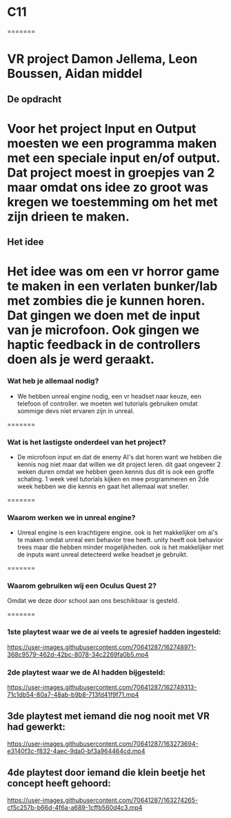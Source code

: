 # C11
=======

VR project
Damon Jellema, Leon Boussen, Aidan middel
=======

## De opdracht
Voor het project Input en Output moesten we een programma maken met een speciale input en/of output.
Dat project moest in groepjes van 2 maar omdat ons idee zo groot was kregen we toestemming om het
met zijn drieen te maken.
======= 

## Het idee
Het idee was om een vr horror game te maken in een verlaten bunker/lab met zombies 
die je kunnen horen. Dat gingen we doen met de input van je microfoon. Ook gingen we haptic feedback
 in de controllers doen als je werd geraakt.
=======

### Wat heb je allemaal nodig?

* We hebben unreal engine nodig, een vr headset naar keuze, een telefoon of controller. we moeten wel tutorials gebruiken omdat sommige devs niet ervaren zijn in unreal.

=======

### Wat is het lastigste onderdeel van het project?

* De microfoon input en dat de enemy AI's dat horen want we hebben die kennis nog niet maar dat willen we dit project leren. dit gaat ongeveer 2 weken duren omdat we hebben geen kennis dus dit is ook een groffe schating.
1 week veel tutorials kijken en mee programmeren en 2de week hebben we die kennis en gaat het allemaal wat sneller.

=======

### Waarom werken we in unreal engine?

* Unreal engine is een krachtigere engine. ook is het makkelijker om ai's te maken omdat unreal een behavior tree heeft. unity heeft ook behavior trees maar die hebben minder mogelijkheden.
ook is het makkelijker met de inputs want unreal detecteerd welke headset je gebruikt.

=======

### Waarom gebruiken wij een Oculus Quest 2?

Omdat we deze door school aan ons beschikbaar is gesteld.

=======

### 1ste playtest waar we de ai veels te agresief hadden ingesteld:

https://user-images.githubusercontent.com/70641287/162748971-368c9579-462d-42bc-8078-34c2269fa0b5.mp4


### 2de playtest waar we de AI hadden bijgesteld:

https://user-images.githubusercontent.com/70641287/162749313-71c1db54-80a7-48ab-b9b8-713fd41f9f71.mp4

## 3de playtest met iemand die nog nooit met VR had gewerkt:

https://user-images.githubusercontent.com/70641287/163273694-e3140f3c-f832-4aec-9da0-bf3a964464cd.mp4

## 4de playtest door iemand die klein beetje het concept heeft gehoord:

https://user-images.githubusercontent.com/70641287/163274265-cf5c257b-b66d-4f6a-a689-1cffb560d4c3.mp4
